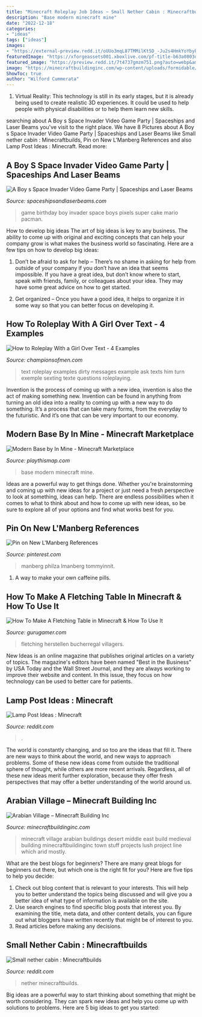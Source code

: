 ```yaml
---
title: "Minecraft Roleplay Job Ideas ~ Small Nether Cabin : Minecraftbuilds"
description: "Base modern minecraft mine"
date: "2022-12-18"
categories:
- "ideas"
tags: ["ideas"]
images:
- "https://external-preview.redd.it/oUUo3mqL87TMMilKt5D_-Ju2s4HmkYoYbybLuYpEfpk.png?format=pjpg&amp;auto=webp&amp;s=3500706c145fafc5d08307b693a9775aa76e78ac"
featuredImage: "https://xforgeassets001.xboxlive.com/pf-title-b63a0803d3653643-20ca2/b9e0b73a-913a-4514-a541-dfc1841a8762/modernbase_Thumbnail_0.jpg"
featured_image: "https://preview.redd.it/7t4737gmzm751.png?auto=webp&amp;s=1619a24cf2a208ad7e6248d2179899350d623427"
image: "https://minecraftbuildinginc.com/wp-content/uploads/formidable/5/Arabian-Village-Desert-Titus-armillius-Minecraft-city-town-complete-5-1.jpg"
ShowToc: true
author: "Wilford Cummerata"
---
```



1. Virtual Reality: This technology is still in its early stages, but it is already being used to create realistic 3D experiences. It could be used to help people with physical disabilities or to help them learn new skills.

	

		
searching about A Boy s Space Invader Video Game Party | Spaceships and Laser Beams you've visit to the right place. We have 8 Pictures about A Boy s Space Invader Video Game Party | Spaceships and Laser Beams like Small nether cabin : Minecraftbuilds, Pin on New L&#039;Manberg References and also Lamp Post Ideas : Minecraft. Read more:
		
    
## A Boy S Space Invader Video Game Party | Spaceships And Laser Beams

<img loading=lazy src="http://spaceshipsandlaserbeams.com/wp-content/uploads/2015/09/space-invader-birthday-party-ideas.jpg.jpg" onerror="this.onerror=null;this.src='https://tse3.mm.bing.net/th?id=OIP.doXfrlLE104RCv5Dhs0z8gHaLH&amp;pid=15.1';" alt="A Boy s Space Invader Video Game Party | Spaceships and Laser Beams">

_Source: spaceshipsandlaserbeams.com_

>game birthday boy invader space boys pixels super cake mario pacman. 

	

How to develop big ideas
The art of big ideas is key to any business. The ability to come up with original and exciting concepts that can help your company grow is what makes the business world so fascinating. Here are a few tips on how to develop big ideas:
1. Don’t be afraid to ask for help – There’s no shame in asking for help from outside of your company if you don’t have an idea that seems impossible. If you have a great idea, but don’t know where to start, speak with friends, family, or colleagues about your idea. They may have some great advice on how to get started.

2. Get organized – Once you have a good idea, it helps to organize it in some way so that you can better focus on developing it.

    
## How To Roleplay With A Girl Over Text - 4 Examples

<img loading=lazy src="http://championsofmen.com/wp-content/uploads/2016/04/roleplaying-over-text-example-mime2.png" onerror="this.onerror=null;this.src='https://tse4.mm.bing.net/th?id=OIP.CrknIgtu0jfbIotW2G69xwAAAA&amp;pid=15.1';" alt="How to Roleplay With a Girl Over Text - 4 Examples">

_Source: championsofmen.com_

>text roleplay examples dirty messages example ask texts him turn exemple sexting texte questions roleplaying. 

	

Invention is the process of coming up with a new idea, invention is also the act of making something new. Invention can be found in anything from turning an old idea into a reality to coming up with a new way to do something. It’s a process that can take many forms, from the everyday to the futuristic. And it’s one that can be very important to our economy.

    
## Modern Base By In Mine - Minecraft Marketplace

<img loading=lazy src="https://xforgeassets001.xboxlive.com/pf-title-b63a0803d3653643-20ca2/b9e0b73a-913a-4514-a541-dfc1841a8762/modernbase_Thumbnail_0.jpg" onerror="this.onerror=null;this.src='https://tse4.mm.bing.net/th?id=OIP.RWrJ2vuDqPeT9sr_SDpj8QHaEK&amp;pid=15.1';" alt="Modern Base by In Mine - Minecraft Marketplace">

_Source: playthismap.com_

>base modern minecraft mine. 

	

Ideas are a powerful way to get things done. Whether you're brainstorming and coming up with new ideas for a project or just need a fresh perspective to look at something, ideas can help. There are endless possibilities when it comes to what to think about and how to come up with new ideas, so be sure to explore all of your options and find what works best for you.

    
## Pin On New L&#039;Manberg References

<img loading=lazy src="https://i.pinimg.com/736x/80/d5/b6/80d5b61be36c1328ad22e9aed9738c55.jpg" onerror="this.onerror=null;this.src='https://tse2.mm.bing.net/th?id=OIP.wZ8w67LRJOBYp7-yKLwHtQHaEK&amp;pid=15.1';" alt="Pin on New L&#039;Manberg References">

_Source: pinterest.com_

>manberg philza lmanberg tommyinnit. 

	

1. A way to make your own caffeine pills.

    
## How To Make A Fletching Table In Minecraft &amp; How To Use It

<img loading=lazy src="https://img.gurugamer.com/resize/1200x-/2021/07/17/fletching-table-e6b9.jpg" onerror="this.onerror=null;this.src='https://tse2.mm.bing.net/th?id=OIP.qi_FsrN2dT08mR_KJ0jC2QHaEK&amp;pid=15.1';" alt="How To Make A Fletching Table in Minecraft &amp; How To Use It">

_Source: gurugamer.com_

>fletching herstellen bucherregal villagers. 

	

New Ideas is an online magazine that publishes original articles on a variety of topics. The magazine's editors have been named "Best in the Business" by USA Today and the Wall Street Journal, and they are always working to improve their website and content. In this issue, they focus on how technology can be used to better care for patients.

    
## Lamp Post Ideas : Minecraft

<img loading=lazy src="https://external-preview.redd.it/oUUo3mqL87TMMilKt5D_-Ju2s4HmkYoYbybLuYpEfpk.png?format=pjpg&amp;auto=webp&amp;s=3500706c145fafc5d08307b693a9775aa76e78ac" onerror="this.onerror=null;this.src='https://tse2.mm.bing.net/th?id=OIP.DkXO0a49FHdCuVFfF0i7BAHaEL&amp;pid=15.1';" alt="Lamp Post Ideas : Minecraft">

_Source: reddit.com_

>. 

	

The world is constantly changing, and so too are the ideas that fill it. There are new ways to think about the world, and new ways to approach problems. Some of these new ideas come from outside the traditional sphere of thought, while others are more recent arrivals. Regardless, all of these new ideas merit further exploration, because they offer fresh perspectives that may offer a better understanding of the world around us.

    
## Arabian Village – Minecraft Building Inc

<img loading=lazy src="https://minecraftbuildinginc.com/wp-content/uploads/formidable/5/Arabian-Village-Desert-Titus-armillius-Minecraft-city-town-complete-5-1.jpg" onerror="this.onerror=null;this.src='https://tse2.mm.bing.net/th?id=OIP.llI2vuHtJdkPKyAqFXw3ZgHaD6&amp;pid=15.1';" alt="Arabian Village – Minecraft Building Inc">

_Source: minecraftbuildinginc.com_

>minecraft village arabian buildings desert middle east build medieval building minecraftbuildinginc town stuff projects lush project line which arid mostly. 

	

What are the best blogs for beginners?
There are many great blogs for beginners out there, but which one is the right fit for you? Here are five tips to help you decide: 
1. Check out blog content that is relevant to your interests. This will help you to better understand the topics being discussed and will give you a better idea of what type of information is available on the site. 
2. Use search engines to find specific blog posts that interest you. By examining the title, meta data, and other content details, you can figure out what bloggers have written recently that might be of interest to you. 
3. Read articles before making any decisions.

    
## Small Nether Cabin : Minecraftbuilds

<img loading=lazy src="https://preview.redd.it/7t4737gmzm751.png?auto=webp&amp;s=1619a24cf2a208ad7e6248d2179899350d623427" onerror="this.onerror=null;this.src='https://tse4.mm.bing.net/th?id=OIP.RMM3oYIDm91NuXED_PfJmwHaEK&amp;pid=15.1';" alt="Small nether cabin : Minecraftbuilds">

_Source: reddit.com_

>nether minecraftbuilds. 

	

Big ideas are a powerful way to start thinking about something that might be worth considering. They can spark new ideas and help you come up with solutions to problems. Here are 5 big ideas to get you started: 

